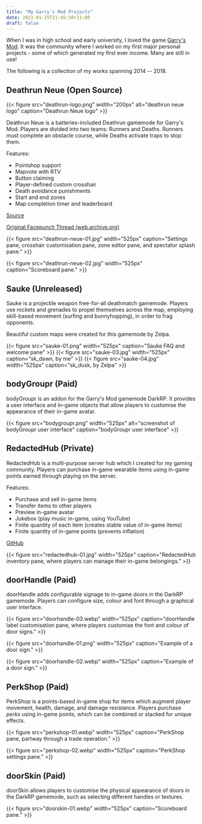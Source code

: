 ```yaml
---
title: "My Garry's Mod Projects"
date: 2021-01-25T21:45:50+11:00
draft: false 
---
```


When I was in high school and early university, I loved the game [Garry's Mod](https://store.steampowered.com/app/4000/Garrys_Mod/). It was the community where I worked on my first major personal projects - some of which generated my first ever income. Many are still in use!

The following is a collection of my works spanning 2014 -- 2018.

## Deathrun Neue (Open Source)

{{< figure src="deathrun-logo.png" width="200px" alt="deathrun neue logo" caption="Deathrun Neue logo" >}}

Deathrun Neue is a batteries-included Deathrun gamemode for Garry's Mod. Players are divided into two teams: Runners and Deaths. Runners must complete an obstacle course, while Deaths activate traps to stop them.

Features:

* Pointshop support
* Mapvote with RTV
* Button claiming
* Player-defined custom crosshair
* Death avoidance punishments
* Start and end zones
* Map completion timer and leaderboard

[Source](https://github.com/arizard/deathrun)

[Original Facepunch Thread (web.archive.org)](http://web.archive.org/web/20160629062629/https://facepunch.com/showthread.php?t=1476758)

{{< figure src="deathrun-neue-01.jpg" width="525px" caption="Settings pane, crosshair customisation pane, zone editor pane, and spectator splash pane." >}}

{{< figure src="deathrun-neue-02.jpg" width="525px" caption="Scoreboard pane." >}}

## Sauke (Unreleased)

Sauke is a projectile weapon free-for-all deathmatch gamemode. Players use rockets and grenades to propel themselves across the map, employing skill-based movement (surfing and bunnyhopping), in order to frag opponents.

Beautiful custom maps were created for this gamemode by Zelpa.

{{< figure src="sauke-01.png" width="525px" caption="Sauke FAQ and welcome pane" >}}
{{< figure src="sauke-03.jpg" width="525px" caption="sk_dawn, by me" >}}
{{< figure src="sauke-04.jpg" width="525px" caption="sk_dusk, by Zelpa" >}}

## bodyGroupr (Paid)

bodyGroupr is an addon for the Garry's Mod gamemode DarkRP. It provides a user interface and in-game objects that allow players to customise the appearance of their in-game avatar.

{{< figure src="bodygroupr.png" width="525px" alt="screenshot of bodyGroupr user interface" caption="bodyGroupr user interface" >}}

## RedactedHub (Private)

RedactedHub is a multi-purpose server hub which I created for my gaming community. Players can purchase in-game wearable items using in-game points earned through playing on the server.

Features:

* Purchase and sell in-game items
* Transfer items to other players
* Preview in-game avatar
* Jukebox (play music in-game, using YouTube)
* Finite quantity of each item (creates stable value of in-game items)
* Finite quantity of in-game points (prevents inflation)

[GitHub](https://github.com/Arizard/redactedhub)

{{< figure src="redactedhub-01.jpg" width="525px" caption="RedactedHub inventory pane, where players can manage their in-game belongings." >}}

## doorHandle (Paid)

doorHandle adds configurable signage to in-game doors in the DarkRP gamemode. Players can configure size, colour and font through a graphical user interface.

{{< figure src="doorhandle-03.webp" width="525px" caption="doorHandle label customisation pane, where players customise the font and colour of door signs." >}}

{{< figure src="doorhandle-01.png" width="525px" caption="Example of a door sign." >}}

{{< figure src="doorhandle-02.webp" width="525px" caption="Example of a door sign." >}}

## PerkShop (Paid)

PerkShop is a points-based in-game shop for items which augment player movement, health, damage, and damage resistance. Players purchase _perks_ using in-game points, which can be combined or stacked for unique effects.

{{< figure src="perkshop-01.webp" width="525px" caption="PerkShop pane, partway through a trade operation." >}}

{{< figure src="perkshop-02.webp" width="525px" caption="PerkShop settings pane." >}}

## doorSkin (Paid)

doorSkin allows players to customise the physical appearance of doors in the DarkRP gamemode, such as selecting different handles or textures.

{{< figure src="doorskin-01.webp" width="525px" caption="Scoreboard pane." >}}


